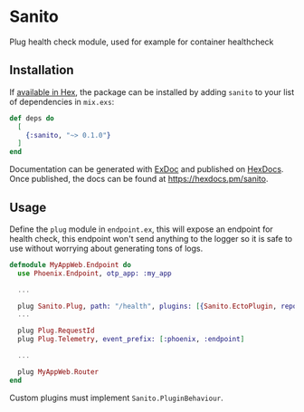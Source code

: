 # Sanito

Plug health check module, used for example for container healthcheck

## Installation

If [available in Hex](https://hex.pm/docs/publish), the package can be installed
by adding `sanito` to your list of dependencies in `mix.exs`:

```elixir
def deps do
  [
    {:sanito, "~> 0.1.0"}
  ]
end
```

Documentation can be generated with [ExDoc](https://github.com/elixir-lang/ex_doc)
and published on [HexDocs](https://hexdocs.pm). Once published, the docs can
be found at <https://hexdocs.pm/sanito>.

## Usage

Define the `plug` module in `endpoint.ex`, this will expose an endpoint for health check, this endpoint won't send
anything to the logger so it is safe to use without worrying about generating tons of logs.

```elixir
defmodule MyAppWeb.Endpoint do
  use Phoenix.Endpoint, otp_app: :my_app

  ...

  plug Sanito.Plug, path: "/health", plugins: [{Sanito.EctoPlugin, repo: MyApp.Repo}, MyCustomPlugin]
  ...

  plug Plug.RequestId
  plug Plug.Telemetry, event_prefix: [:phoenix, :endpoint]

  ...

  plug MyAppWeb.Router
end
```

Custom plugins must implement `Sanito.PluginBehaviour`.
